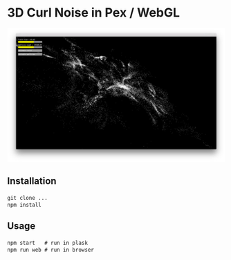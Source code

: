 # 3D Curl Noise in Pex / WebGL

<p align="center"><img src="assets/screenshot.png" alt="screenshot" style="max-width:100%;"></p>

## Installation

```
git clone ...
npm install
```

## Usage

```
npm start   # run in plask
npm run web # run in browser
```

